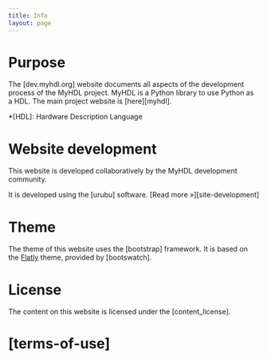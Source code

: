 ```yaml
---
title: Info 
layout: page 
---
```


Purpose
=======

The [dev.myhdl.org] website documents all aspects of the development
process of the MyHDL project. MyHDL is a Python library to use
Python as a HDL. The main project website is [here][myhdl]. 

*[HDL]: Hardware Description Language 

Website development
===================

This website is developed collaboratively by the MyHDL development
community. 

It is developed using the [urubu] software.
[Read more &raquo;][site-development] 

Theme
=====

The theme of this website uses the [bootstrap] framework.  It is based on the
[Flatly][flatly] theme, provided by [bootswatch].

[flatly]:  http://bootswatch.com/flatly/

License
=======

The content on this website is licensed under the [content_license].

[terms-of-use]
==============

